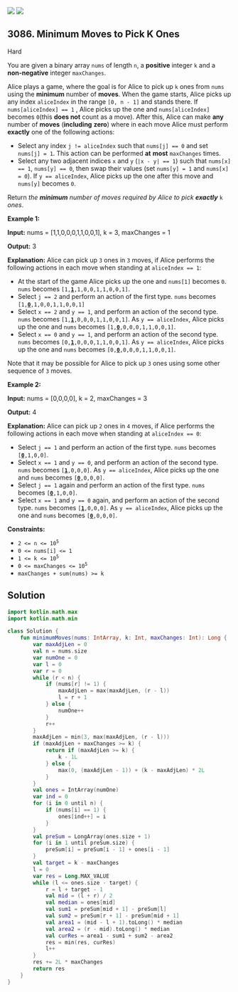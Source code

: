 [![](https://img.shields.io/github/stars/javadev/LeetCode-in-Kotlin?label=Stars&style=flat-square)](https://github.com/javadev/LeetCode-in-Kotlin)
[![](https://img.shields.io/github/forks/javadev/LeetCode-in-Kotlin?label=Fork%20me%20on%20GitHub%20&style=flat-square)](https://github.com/javadev/LeetCode-in-Kotlin/fork)

## 3086\. Minimum Moves to Pick K Ones

Hard

You are given a binary array `nums` of length `n`, a **positive** integer `k` and a **non-negative** integer `maxChanges`.

Alice plays a game, where the goal is for Alice to pick up `k` ones from `nums` using the **minimum** number of **moves**. When the game starts, Alice picks up any index `aliceIndex` in the range `[0, n - 1]` and stands there. If `nums[aliceIndex] == 1` , Alice picks up the one and `nums[aliceIndex]` becomes `0`(this **does not** count as a move). After this, Alice can make **any** number of **moves** (**including** **zero**) where in each move Alice must perform **exactly** one of the following actions:

*   Select any index `j != aliceIndex` such that `nums[j] == 0` and set `nums[j] = 1`. This action can be performed **at** **most** `maxChanges` times.
*   Select any two adjacent indices `x` and `y` (`|x - y| == 1`) such that `nums[x] == 1`, `nums[y] == 0`, then swap their values (set `nums[y] = 1` and `nums[x] = 0`). If `y == aliceIndex`, Alice picks up the one after this move and `nums[y]` becomes `0`.

Return _the **minimum** number of moves required by Alice to pick **exactly**_ `k` _ones_.

**Example 1:**

**Input:** nums = [1,1,0,0,0,1,1,0,0,1], k = 3, maxChanges = 1

**Output:** 3

**Explanation:** Alice can pick up `3` ones in `3` moves, if Alice performs the following actions in each move when standing at `aliceIndex == 1`:

*    At the start of the game Alice picks up the one and `nums[1]` becomes `0`. `nums` becomes <code>[1,**<ins>1</ins>**,1,0,0,1,1,0,0,1]</code>.
*   Select `j == 2` and perform an action of the first type. `nums` becomes <code>[1,**<ins>0</ins>**,1,0,0,1,1,0,0,1]</code>
*   Select `x == 2` and `y == 1`, and perform an action of the second type. `nums` becomes <code>[1,**<ins>1</ins>**,0,0,0,1,1,0,0,1]</code>. As `y == aliceIndex`, Alice picks up the one and `nums` becomes <code>[1,**<ins>0</ins>**,0,0,0,1,1,0,0,1]</code>.
*   Select `x == 0` and `y == 1`, and perform an action of the second type. `nums` becomes <code>[0,**<ins>1</ins>**,0,0,0,1,1,0,0,1]</code>. As `y == aliceIndex`, Alice picks up the one and `nums` becomes <code>[0,**<ins>0</ins>**,0,0,0,1,1,0,0,1]</code>.

Note that it may be possible for Alice to pick up `3` ones using some other sequence of `3` moves.

**Example 2:**

**Input:** nums = [0,0,0,0], k = 2, maxChanges = 3

**Output:** 4

**Explanation:** Alice can pick up `2` ones in `4` moves, if Alice performs the following actions in each move when standing at `aliceIndex == 0`:

*   Select `j == 1` and perform an action of the first type. `nums` becomes <code>[**<ins>0</ins>**,1,0,0]</code>.
*   Select `x == 1` and `y == 0`, and perform an action of the second type. `nums` becomes <code>[**<ins>1</ins>**,0,0,0]</code>. As `y == aliceIndex`, Alice picks up the one and `nums` becomes <code>[**<ins>0</ins>**,0,0,0]</code>.
*   Select `j == 1` again and perform an action of the first type. `nums` becomes <code>[**<ins>0</ins>**,1,0,0]</code>.
*   Select `x == 1` and `y == 0` again, and perform an action of the second type. `nums` becomes <code>[**<ins>1</ins>**,0,0,0]</code>. As `y == aliceIndex`, Alice picks up the one and `nums` becomes <code>[**<ins>0</ins>**,0,0,0]</code>.

**Constraints:**

*   <code>2 <= n <= 10<sup>5</sup></code>
*   `0 <= nums[i] <= 1`
*   <code>1 <= k <= 10<sup>5</sup></code>
*   <code>0 <= maxChanges <= 10<sup>5</sup></code>
*   `maxChanges + sum(nums) >= k`

## Solution

```kotlin
import kotlin.math.max
import kotlin.math.min

class Solution {
    fun minimumMoves(nums: IntArray, k: Int, maxChanges: Int): Long {
        var maxAdjLen = 0
        val n = nums.size
        var numOne = 0
        var l = 0
        var r = 0
        while (r < n) {
            if (nums[r] != 1) {
                maxAdjLen = max(maxAdjLen, (r - l))
                l = r + 1
            } else {
                numOne++
            }
            r++
        }
        maxAdjLen = min(3, max(maxAdjLen, (r - l)))
        if (maxAdjLen + maxChanges >= k) {
            return if (maxAdjLen >= k) {
                k - 1L
            } else {
                max(0, (maxAdjLen - 1)) + (k - maxAdjLen) * 2L
            }
        }
        val ones = IntArray(numOne)
        var ind = 0
        for (i in 0 until n) {
            if (nums[i] == 1) {
                ones[ind++] = i
            }
        }
        val preSum = LongArray(ones.size + 1)
        for (i in 1 until preSum.size) {
            preSum[i] = preSum[i - 1] + ones[i - 1]
        }
        val target = k - maxChanges
        l = 0
        var res = Long.MAX_VALUE
        while (l <= ones.size - target) {
            r = l + target - 1
            val mid = (l + r) / 2
            val median = ones[mid]
            val sum1 = preSum[mid + 1] - preSum[l]
            val sum2 = preSum[r + 1] - preSum[mid + 1]
            val area1 = (mid - l + 1).toLong() * median
            val area2 = (r - mid).toLong() * median
            val curRes = area1 - sum1 + sum2 - area2
            res = min(res, curRes)
            l++
        }
        res += 2L * maxChanges
        return res
    }
}
```